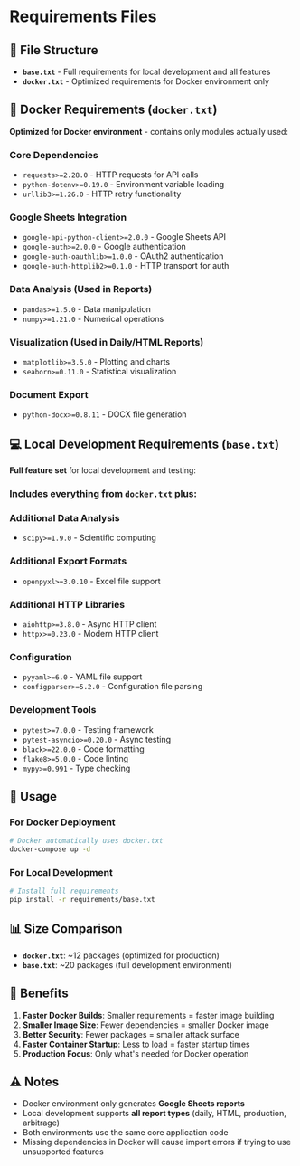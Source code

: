 # Requirements Files

## 📁 File Structure

- **`base.txt`** - Full requirements for local development and all features
- **`docker.txt`** - Optimized requirements for Docker environment only

## 🐳 Docker Requirements (`docker.txt`)

**Optimized for Docker environment** - contains only modules actually used:

### Core Dependencies
- `requests>=2.28.0` - HTTP requests for API calls
- `python-dotenv>=0.19.0` - Environment variable loading
- `urllib3>=1.26.0` - HTTP retry functionality

### Google Sheets Integration
- `google-api-python-client>=2.0.0` - Google Sheets API
- `google-auth>=2.0.0` - Google authentication
- `google-auth-oauthlib>=1.0.0` - OAuth2 authentication
- `google-auth-httplib2>=0.1.0` - HTTP transport for auth

### Data Analysis (Used in Reports)
- `pandas>=1.5.0` - Data manipulation
- `numpy>=1.21.0` - Numerical operations

### Visualization (Used in Daily/HTML Reports)
- `matplotlib>=3.5.0` - Plotting and charts
- `seaborn>=0.11.0` - Statistical visualization

### Document Export
- `python-docx>=0.8.11` - DOCX file generation

## 💻 Local Development Requirements (`base.txt`)

**Full feature set** for local development and testing:

### Includes everything from `docker.txt` plus:

### Additional Data Analysis
- `scipy>=1.9.0` - Scientific computing

### Additional Export Formats
- `openpyxl>=3.0.10` - Excel file support

### Additional HTTP Libraries
- `aiohttp>=3.8.0` - Async HTTP client
- `httpx>=0.23.0` - Modern HTTP client

### Configuration
- `pyyaml>=6.0` - YAML file support
- `configparser>=5.2.0` - Configuration file parsing

### Development Tools
- `pytest>=7.0.0` - Testing framework
- `pytest-asyncio>=0.20.0` - Async testing
- `black>=22.0.0` - Code formatting
- `flake8>=5.0.0` - Code linting
- `mypy>=0.991` - Type checking

## 🎯 Usage

### For Docker Deployment
```bash
# Docker automatically uses docker.txt
docker-compose up -d
```

### For Local Development
```bash
# Install full requirements
pip install -r requirements/base.txt
```

## 📊 Size Comparison

- **`docker.txt`**: ~12 packages (optimized for production)
- **`base.txt`**: ~20 packages (full development environment)

## 🔧 Benefits

1. **Faster Docker Builds**: Smaller requirements = faster image building
2. **Smaller Image Size**: Fewer dependencies = smaller Docker image
3. **Better Security**: Fewer packages = smaller attack surface
4. **Faster Container Startup**: Less to load = faster startup times
5. **Production Focus**: Only what's needed for Docker operation

## ⚠️ Notes

- Docker environment only generates **Google Sheets reports**
- Local development supports **all report types** (daily, HTML, production, arbitrage)
- Both environments use the same core application code
- Missing dependencies in Docker will cause import errors if trying to use unsupported features
